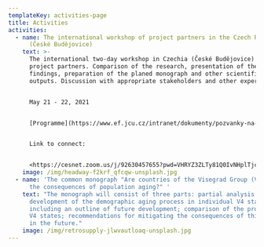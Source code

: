 ```yaml
---
templateKey: activities-page
title: Activities
activities:
  - name: The international workshop of project partners in the Czech Republic
      (České Budějovice)
    text: >-
      The international two-day workshop in Czechia (České Budějovice) with
      project partners. Comparison of the research, presentation of the research
      findings, preparation of the planed monograph and other scientific
      outputs. Discussion with appropriate stakeholders and other experts.


      May 21 - 22, 2021


      [Programme](https://www.ef.jcu.cz/intranet/dokumenty/pozvanky-na-akce-ef/program.pdf)


      Link to connect: 


      <https://cesnet.zoom.us/j/92630457655?pwd=VHRYZ3ZLTy81Q0IvNHplTjc2YmV4QT09>
    image: /img/headway-f2krf_qfcqw-unsplash.jpg
  - name: 'The common monograph "Are countries of the Visegrad Group (V4) ready for
      the consequences of population aging?" '
    text: "The monograph will consist of three parts: partial analysis of the
      development of the demographic aging process in individual V4 states,
      including an outline of future development; comparison of the process in
      V4 states; recommendations for mitigating the consequences of this process
      in the future."
    image: /img/retrosupply-jlwvautloaq-unsplash.jpg
---
```

